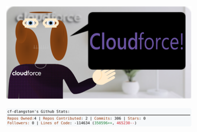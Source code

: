 <!-- 
Version 3.0.48
Built Mon Aug 05 2024 04:06:58 GMT+0000 (Coordinated Universal Time)
-->

<h1 align="center">
  <a href="https://github.com/cf-dlangston/cf-dlangston/tree/master/src" title="Click to View Source">
    <picture width="100%" alt="Dylan">
      <source media="(prefers-color-scheme: dark)" srcset="dylan-dark.svg?version=3.0.48">
      <img src="dylan-light.svg?version=3.0.48" alt="Dylan">
    </picture>
  </a>
</h1>

<div align="center">
  <picture width="100%" alt="Profile Info and Stats">
    <source media="(prefers-color-scheme: dark)" srcset="stats-dark.svg?version=3.0.48">
    <img src="stats-light.svg?version=3.0.48" alt="Profile Info and Stats">
  </picture>
</div>
